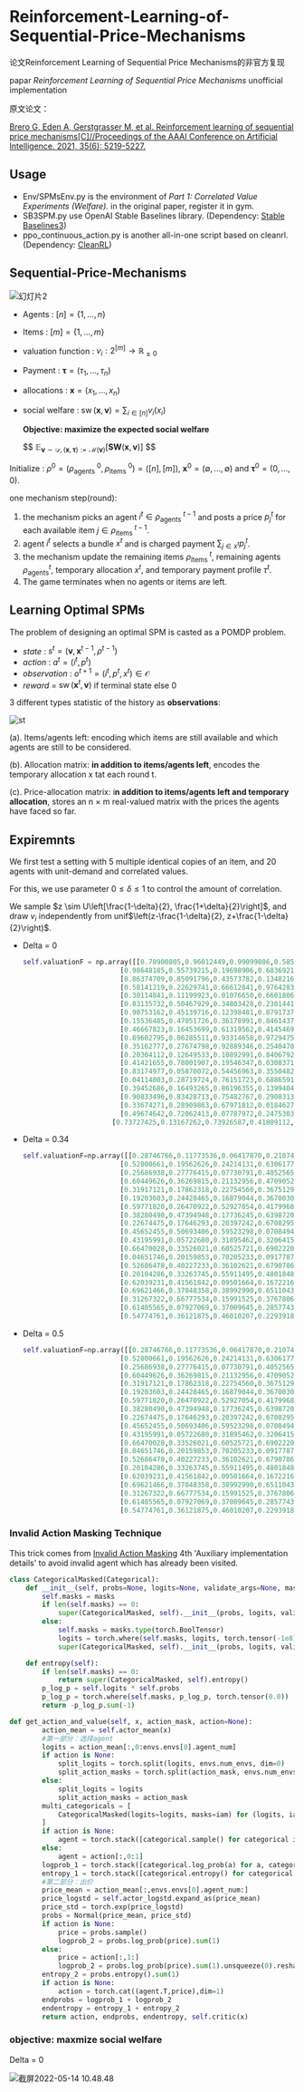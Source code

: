 # Reinforcement-Learning-of-Sequential-Price-Mechanisms

论文Reinforcement Learning of Sequential Price Mechanisms的非官方复现

papar *Reinforcement Learning of Sequential Price Mechanisms* unofficial implementation

原文论文：

[Brero G, Eden A, Gerstgrasser M, et al. Reinforcement learning of sequential price mechanisms[C]//Proceedings of the AAAI Conference on Artificial Intelligence. 2021, 35(6): 5219-5227.](https://www.aaai.org/AAAI21Papers/AAAI-8029.BreroG.pdf)



## Usage

- Env/SPMsEnv.py is the environment of  *Part 1: Correlated Value Experiments (Welfare).* in the original paper, register it in gym.
- SB3SPM.py use OpenAI Stable Baselines library. (Dependency: [Stable Baselines3](https://github.com/DLR-RM/stable-baselines3))
- ppo_continuous_action.py is another all-in-one script based on cleanrl. (Dependency: [CleanRL](CleanRL (Clean Implementation of RL Algorithms)))

## Sequential-Price-Mechanisms

![幻灯片2](README.assets/%E5%B9%BB%E7%81%AF%E7%89%872.png)

- Agents :  $[n]=\{1, \ldots, n\}$
- Items : $[m]=\{1, \ldots, m\}$
- valuation function : $v_{i}: 2^{[m]} \rightarrow \mathbb{R}_{\geq 0}$
- Payment : $\boldsymbol{\tau}=\left(\tau_{1}, \ldots, \tau_{n}\right)$
- allocations : $\mathbf{x}=\left(x_{1}, \ldots, x_{n}\right)$
- social welfare : $\operatorname{sw}(\mathbf{x}, \mathbf{v})=\sum_{i \in[n]} v_{i}\left(x_{i}\right)$

  **Objective: maximize the expected social welfare**

  $$
  $\mathbb{E}_{\mathbf{v} \sim \mathcal{D},(\mathbf{x}, \boldsymbol{\tau}):=\mathcal{M}(\mathbf{v})}[\mathbf{S W}(\mathbf{x}, \mathbf{v})]$
  $$

Initialize : $\rho^{0}=\left(\rho_{\text {agents }}^{0}, \rho_{\text {items }}^{0}\right) = ([n],[m])$, $\mathbf{x}^{0}=(\emptyset, \ldots, \emptyset)$ and $\boldsymbol{\tau}^{0}=(0, \ldots, 0)$.

one mechanism step(round):

1. the mechanism picks an agent $i^{t} \in \rho_{\text {agents }}^{t-1}$ and posts a price $p_{j}^{t}$ for each available item $j \in \rho_{\text {items }}^{t-1}$.
2. agent $i^t$ selects a bundle $x^t$ and is charged payment $\sum_{j \in x^{t}} p_{j}^{t}$.
3. the mechanism update the remaining items $\rho_{\text {items }}^{t}$, remaining agents $\rho_{\text {agents}}^{t}$, temporary allocation $x^t$, and temporary payment profile $\tau^t$.
4. The game terminates when no agents or items are left.

## Learning Optimal SPMs

The problem of designing an optimal SPM is casted as a POMDP problem.

- *state* : $s^{t}=\left(\mathbf{v}, \mathbf{x}^{t-1}, \rho^{t-1}\right)$
- *action* : $a^{t}=\left(i^{t}, p^{t}\right)$
- *observation* : $o^{t+1}=\left(i^{t}, p^{t}, x^{t}\right) \in \mathcal{O}$
- *reward* = $\operatorname{sw}\left(\mathbf{x}^{t}, \mathbf{v}\right)$ if terminal state else 0

3 different types statistic of the history as **observations**:

![st](README.assets/st.png)

  (a). Items/agents left: encoding which items are still available and which agents are still to be considered.

  (b). Allocation matrix: **in addition to items/agents left**, encodes the temporary allocation x tat each round t.

  (c). Price-allocation matrix: i**n addition to items/agents left and temporary allocation**, stores an n × m real-valued matrix with the prices the agents have faced so far.

## Expiremnts

We first test a setting with 5 multiple identical copies of an item, and 20 agents with unit-demand and correlated values.

For this, we use parameter $0\leq \delta\leq 1$ to control the amount of correlation.

We sample $z \sim U\left[\frac{1-\delta}{2}, \frac{1+\delta}{2}\right]$, and draw $v_{i}$ independently from unif$\left(z-\frac{1-\delta}{2}, z+\frac{1-\delta}{2}\right)$.

- Delta = 0

  ```python
  self.valuationF = np.array([[0.78900805,0.96012449,0.99099806,0.58527462,0.63666145],\
                          [0.98648185,0.55739215,0.19698906,0.68369219,0.27437320],\
                          [0.86374709,0.85091796,0.43573782,0.13482168,0.40099636],\
                          [0.58141219,0.22629741,0.66612841,0.97642836,0.79005999],\
                          [0.30114841,0.11199923,0.01076650,0.66018063,0.51939904],\
                          [0.83135732,0.50467929,0.34803428,0.23014417,0.93165713],\
                          [0.90753162,0.45139716,0.12398481,0.87917376,0.95310834],\
                          [0.15536485,0.47051726,0.36178991,0.84614371,0.27937186],\
                          [0.46667823,0.16453699,0.61319562,0.41454692,0.11260570],\
                          [0.89602795,0.06285511,0.93314658,0.97294757,0.86253819],\
                          [0.35162777,0.27674798,0.92889346,0.25404701,0.06598934],\
                          [0.20304112,0.12649533,0.10892991,0.84067924,0.33471859],\
                          [0.41421655,0.78001907,0.19546347,0.03083713,0.24251268],\
                          [0.83174977,0.05870072,0.54456963,0.35504824,0.57398383],\
                          [0.04114803,0.28719724,0.76151723,0.68865910,0.15022888],\
                          [0.39452686,0.16493265,0.86196355,0.13994046,0.35771739],\
                          [0.90833496,0.83428713,0.75482767,0.29083134,0.06442374],\
                          [0.33674271,0.28909863,0.67971812,0.01846276,0.81958546],\
                          [0.49674642,0.72062413,0.07787972,0.24753036,0.55676578],\
                        [0.73727425,0.13167262,0.73926587,0.41809112,0.55647347]],dtype=np.float32)
  ```
- Delta = 0.34

  ```python
  self.valuationF=np.array([[0.28746766,0.11773536,0.06417870,0.21074364,0.47814521],\
                          [0.52800661,0.19562626,0.24214131,0.63061773,0.58011432],\
                          [0.25686938,0.27776415,0.07730791,0.40525655,0.43227341],\
                          [0.60449626,0.36269815,0.21132956,0.47090524,0.40805888],\
                          [0.31917121,0.17862318,0.22754560,0.36751298,0.19221779],\
                          [0.19203603,0.24428465,0.16879044,0.36700307,0.08487778],\
                          [0.59771820,0.26470922,0.52927054,0.41799680,0.20547174],\
                          [0.38280490,0.47394948,0.17736245,0.63987204,0.45280828],\
                          [0.22674475,0.17646293,0.20397242,0.67082954,0.05140794],\
                          [0.45652455,0.50693406,0.59523298,0.07084946,0.13145058],\
                          [0.43195991,0.05722680,0.31895462,0.32064159,0.33700103],\
                          [0.66470028,0.33526021,0.60525721,0.69022206,0.56940958],\
                          [0.04651746,0.20159853,0.70205233,0.09177878,0.63128829],\
                          [0.52686478,0.40227233,0.36102621,0.67907867,0.37154088],\
                          [0.20104286,0.33263745,0.55911495,0.48018483,0.16943506],\
                          [0.62039231,0.41561842,0.09501664,0.16722161,0.57961700],\
                          [0.69621466,0.37048358,0.38992990,0.65110436,0.66278520],\
                          [0.31267322,0.66777534,0.15991525,0.37678061,0.68928265],\
                          [0.61405565,0.07927069,0.37009645,0.28577439,0.63793179],\
                          [0.54774761,0.36121875,0.46010207,0.22939186,0.46555167]],dtype=np.float32)
  ```
- Delta = 0.5

  ```python 
  self.valuationF=np.array([[0.28746766,0.11773536,0.06417870,0.21074364,0.47814521],\
                          [0.52800661,0.19562626,0.24214131,0.63061773,0.58011432],\
                          [0.25686938,0.27776415,0.07730791,0.40525655,0.43227341],\
                          [0.60449626,0.36269815,0.21132956,0.47090524,0.40805888],\
                          [0.31917121,0.17862318,0.22754560,0.36751298,0.19221779],\
                          [0.19203603,0.24428465,0.16879044,0.36700307,0.08487778],\
                          [0.59771820,0.26470922,0.52927054,0.41799680,0.20547174],\
                          [0.38280490,0.47394948,0.17736245,0.63987204,0.45280828],\
                          [0.22674475,0.17646293,0.20397242,0.67082954,0.05140794],\
                          [0.45652455,0.50693406,0.59523298,0.07084946,0.13145058],\
                          [0.43195991,0.05722680,0.31895462,0.32064159,0.33700103],\
                          [0.66470028,0.33526021,0.60525721,0.69022206,0.56940958],\
                          [0.04651746,0.20159853,0.70205233,0.09177878,0.63128829],\
                          [0.52686478,0.40227233,0.36102621,0.67907867,0.37154088],\
                          [0.20104286,0.33263745,0.55911495,0.48018483,0.16943506],\
                          [0.62039231,0.41561842,0.09501664,0.16722161,0.57961700],\
                          [0.69621466,0.37048358,0.38992990,0.65110436,0.66278520],\
                          [0.31267322,0.66777534,0.15991525,0.37678061,0.68928265],\
                          [0.61405565,0.07927069,0.37009645,0.28577439,0.63793179],\
                          [0.54774761,0.36121875,0.46010207,0.22939186,0.46555167]],dtype=np.float32)
  ```

### Invalid Action Masking Technique

This trick comes from [Invalid Action Masking](https://iclr-blog-track.github.io/2022/03/25/ppo-implementation-details/) 4th 'Auxiliary implementation details' to avoid invalid agent which has already been visited.

```python
class CategoricalMasked(Categorical):
    def __init__(self, probs=None, logits=None, validate_args=None, masks=[]):
        self.masks = masks
        if len(self.masks) == 0:
            super(CategoricalMasked, self).__init__(probs, logits, validate_args)
        else:
            self.masks = masks.type(torch.BoolTensor)
            logits = torch.where(self.masks, logits, torch.tensor(-1e8))
            super(CategoricalMasked, self).__init__(probs, logits, validate_args)

    def entropy(self):
        if len(self.masks) == 0:
            return super(CategoricalMasked, self).entropy()
        p_log_p = self.logits * self.probs
        p_log_p = torch.where(self.masks, p_log_p, torch.tensor(0.0))
        return -p_log_p.sum(-1)
```



```python
def get_action_and_value(self, x, action_mask, action=None):
        action_mean = self.actor_mean(x)
        #第一部分：选择agent
        logits = action_mean[:,0:envs.envs[0].agent_num]
        if action is None:
            split_logits = torch.split(logits, envs.num_envs, dim=0)
            split_action_masks = torch.split(action_mask, envs.num_envs, dim=0)
        else:
            split_logits = logits
            split_action_masks = action_mask
        multi_categoricals = [
            CategoricalMasked(logits=logits, masks=iam) for (logits, iam) in zip(split_logits, split_action_masks)
        ]
        if action is None:
            agent = torch.stack([categorical.sample() for categorical in multi_categoricals])
        else: 
            agent = action[:,0:1]
        logprob_1 = torch.stack([categorical.log_prob(a) for a, categorical in zip(agent, multi_categoricals)]).squeeze(0)
        entropy_1 = torch.stack([categorical.entropy() for categorical in multi_categoricals]).squeeze(0)
        #第二部分：出价
        price_mean = action_mean[:,envs.envs[0].agent_num:]
        price_logstd = self.actor_logstd.expand_as(price_mean)
        price_std = torch.exp(price_logstd)
        probs = Normal(price_mean, price_std)
        if action is None:
            price = probs.sample()
            logprob_2 = probs.log_prob(price).sum(1)
        else:
            price = action[:,1:]
            logprob_2 = probs.log_prob(price).sum(1).unsqueeze(0).reshape([-1,1])
        entropy_2 = probs.entropy().sum(1)
        if action is None:
            action = torch.cat((agent.T,price),dim=1)
        endprobs = logprob_1 + logprob_2
        endentropy = entropy_1 + entropy_2
        return action, endprobs, endentropy, self.critic(x)
```

### objective: maxmize social welfare

Delta = 0

![截屏2022-05-14 10.48.48](README.assets/%E6%88%AA%E5%B1%8F2022-05-14%2010.48.48.png)

